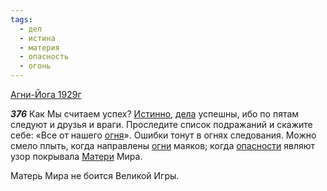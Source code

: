 ```yaml
---
tags:
  - дел
  - истина
  - материя
  - опасность
  - огонь
---
```


[Агни-Йога 1929г](https://127.0.0.1:4002/agni/1929)

___376___
Как Мы считаем успех? [Истинно](../../../tags/#истина), [дела](../../../tags/#дел) успешны, ибо по пятам следуют и друзья и враги. Проследите список подражаний и скажите себе: «Все от нашего [огня](../../../tags/#огонь)». Ошибки тонут в огнях следования. Можно смело плыть, когда направлены [огни](../../../tags/#огонь) маяков; когда [опасности](../../../tags/#опасность) являют узор покрывала [Матери](../../../tags/#материя) Мира.   

Матерь Мира не боится Великой Игры.